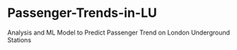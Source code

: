 # Passenger-Trends-in-LU
Analysis and ML Model to Predict Passenger Trend on London Underground Stations
